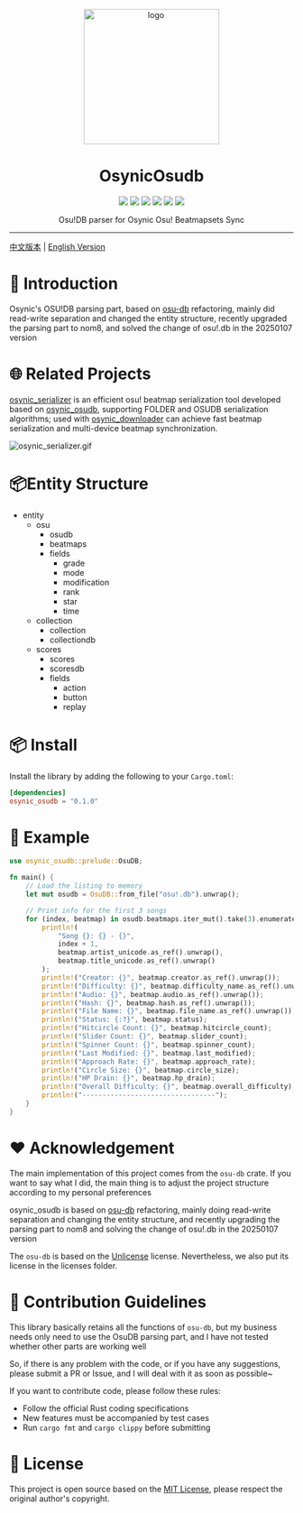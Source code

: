 <!-- markdownlint-disable MD033 MD041 MD045 -->
<p align="center" dir="auto">
    <img style="height:240px;width:240px" src="https://s2.loli.net/2025/03/10/GSsjOcHqdtBkyu9.png" alt="logo"/>
</p>

<h1 align="center" tabindex="-1" class="heading-element" dir="auto">OsynicOsudb</h1>

<p align="center">
  <a href="https://www.rust-lang.org/" target="_blank"><img src="https://img.shields.io/badge/Rust-1.85%2B-blue"/></a>
  <a href="https://crates.io/crates/osynic_osudb" target="_blank"><img src="https://img.shields.io/crates/v/osynic_osudb"/></a>
  <a href="https://docs.rs/osynic_osudb" target="_blank"><img src="https://img.shields.io/docsrs/osynic_osudb/0.1.1"/></a>
  <a href="https://github.com/osynicite/osynic_osudb" target="_blank"><img src="https://img.shields.io/badge/License-MIT-green.svg"/></a>
  <a href="https://discord.gg/JWyvc6M5" target="_blank"><img src="https://img.shields.io/badge/chat-discord-7289da.svg"/></a>
  <a href="https://github.com/osynicite" target="_blank"><img src="https://img.shields.io/badge/buy%20me-a%20coffee-orange.svg?style=flat-square"/></a>

</p>

<p align="center">
    Osu!DB parser for Osynic Osu! Beatmapsets Sync
</p>

<hr />

[中文版本](README.md) | [English Version](README_EN.md)

# 📄 Introduction

Osynic's OSU!DB parsing part, based on [osu-db](https://crates.io/crates/osu-db) refactoring, mainly did read-write separation and changed the entity structure, recently upgraded the parsing part to nom8, and solved the change of osu!.db in the 20250107 version

# 🌐 Related Projects

[osynic_serializer](https://github.com/osynicite/osynic_serializer) is an efficient osu! beatmap serialization tool developed based on [osynic_osudb](https://github.com/osynicite/osynic_osudb), supporting FOLDER and OSUDB serialization algorithms; used with [osynic_downloader](https://github.com/osynicite/osynic_downloader) can achieve fast beatmap serialization and multi-device beatmap synchronization.

![osynic_serializer.gif](https://s2.loli.net/2025/03/10/cwsgFnTEa76xiWQ.gif)

# 📦Entity Structure

- entity
  - osu
    - osudb
    - beatmaps
    - fields
      - grade
      - mode
      - modification
      - rank
      - star
      - time
  - collection
    - collection
    - collectiondb
  - scores
    - scores
    - scoresdb
    - fields
      - action
      - button
      - replay

# 📦 Install

Install the library by adding the following to your `Cargo.toml`:

```toml
[dependencies]
osynic_osudb = "0.1.0"
```

# 📖 Example

```rust
use osynic_osudb::prelude::OsuDB;

fn main() {
    // Load the listing to memory
    let mut osudb = OsuDB::from_file("osu!.db").unwrap();

    // Print info for the first 3 songs
    for (index, beatmap) in osudb.beatmaps.iter_mut().take(3).enumerate() {
        println!(
            "Song {}: {} - {}",
            index + 1,
            beatmap.artist_unicode.as_ref().unwrap(),
            beatmap.title_unicode.as_ref().unwrap()
        );
        println!("Creator: {}", beatmap.creator.as_ref().unwrap());
        println!("Difficulty: {}", beatmap.difficulty_name.as_ref().unwrap());
        println!("Audio: {}", beatmap.audio.as_ref().unwrap());
        println!("Hash: {}", beatmap.hash.as_ref().unwrap());
        println!("File Name: {}", beatmap.file_name.as_ref().unwrap());
        println!("Status: {:?}", beatmap.status);
        println!("Hitcircle Count: {}", beatmap.hitcircle_count);
        println!("Slider Count: {}", beatmap.slider_count);
        println!("Spinner Count: {}", beatmap.spinner_count);
        println!("Last Modified: {}", beatmap.last_modified);
        println!("Approach Rate: {}", beatmap.approach_rate);
        println!("Circle Size: {}", beatmap.circle_size);
        println!("HP Drain: {}", beatmap.hp_drain);
        println!("Overall Difficulty: {}", beatmap.overall_difficulty);
        println!("---------------------------------");
    }
}
```

# ❤️ Acknowledgement

The main implementation of this project comes from the `osu-db` crate. If you want to say what I did, the main thing is to adjust the project structure according to my personal preferences

osynic_osudb is based on [osu-db](https://crates.io/crates/osu-db) refactoring, mainly doing read-write separation and changing the entity structure, and recently upgrading the parsing part to nom8 and solving the change of osu!.db in the 20250107 version

The `osu-db` is based on the [Unlicense](http://unlicense.org) license. Nevertheless, we also put its license in the licenses folder.

# 🤝 Contribution Guidelines

This library basically retains all the functions of `osu-db`, but my business needs only need to use the OsuDB parsing part, and I have not tested whether other parts are working well

So, if there is any problem with the code, or if you have any suggestions, please submit a PR or Issue, and I will deal with it as soon as possible~

If you want to contribute code, please follow these rules:

- Follow the official Rust coding specifications
- New features must be accompanied by test cases
- Run `cargo fmt` and `cargo clippy` before submitting

# 📜 License

This project is open source based on the [MIT License](LICENSE), please respect the original author's copyright.
